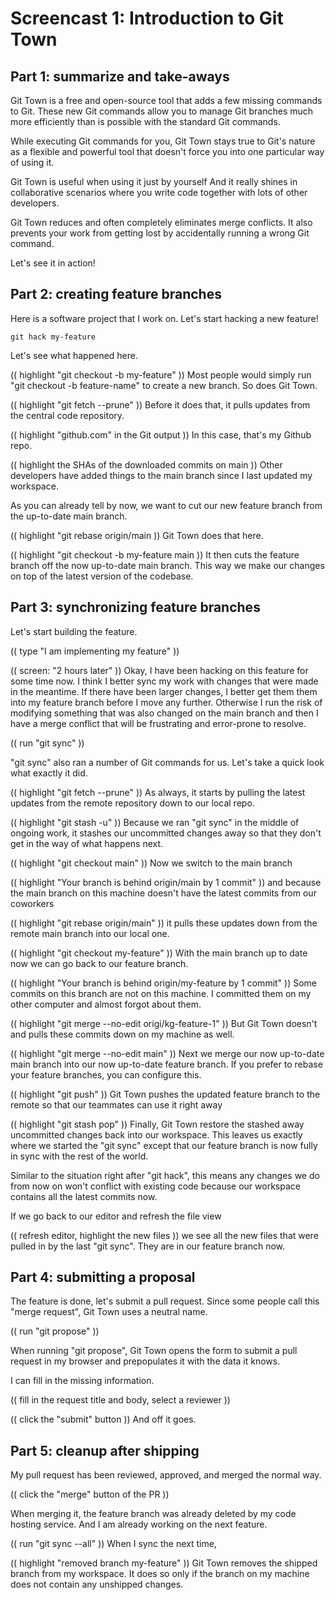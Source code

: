 # Screencast 1: Introduction to Git Town

## Part 1: summarize and take-aways

Git Town is a free and open-source tool that adds a few missing commands to Git.
These new Git commands allow you to manage Git branches
much more efficiently than is possible with the standard Git commands.

While executing Git commands for you,
Git Town stays true to Git's nature
as a flexible and powerful tool
that doesn't force you into one particular way of using it.

Git Town is useful when using it just by yourself
And it really shines in collaborative scenarios
where you write code together with lots of other developers.

Git Town reduces and often completely eliminates merge conflicts.
It also prevents your work from getting lost by accidentally running a wrong Git command.

Let's see it in action!

## Part 2: creating feature branches

Here is a software project that I work on.
Let's start hacking a new feature!

```
git hack my-feature
```

Let's see what happened here.

(( highlight "git checkout -b my-feature" ))
Most people would simply run "git checkout -b feature-name" to create a new branch.
So does Git Town.

(( highlight "git fetch --prune" ))
Before it does that, it pulls updates from the central code repository.

(( highlight "github.com" in the Git output ))
In this case, that's my Github repo.

(( highlight the SHAs of the downloaded commits on main ))
Other developers have added things to the main branch since I last updated my workspace.

As you can already tell by now, we want to cut our new feature branch from the up-to-date main branch.

(( highlight "git rebase origin/main ))
Git Town does that here.

(( highlight "git checkout -b my-feature main ))
It then cuts the feature branch off the now up-to-date main branch.
This way we make our changes on top of the latest version of the codebase.

## Part 3: synchronizing feature branches

Let's start building the feature.

(( type "I am implementing my feature" ))

(( screen: "2 hours later" ))
Okay, I have been hacking on this feature for some time now.
I think I better sync my work with changes that were made in the meantime.
If there have been larger changes, I better get them them into my feature branch before I move any further.
Otherwise I run the risk of modifying something that was also changed on the main branch
and then I have a merge conflict that will be frustrating and error-prone to resolve.

(( run "git sync" ))

"git sync" also ran a number of Git commands for us.
Let's take a quick look what exactly it did.

(( highlight "git fetch --prune" ))
As always, it starts by pulling the latest updates from the remote repository down to our local repo.

(( highlight "git stash -u" ))
Because we ran "git sync" in the middle of ongoing work,
it stashes our uncommitted changes away
so that they don't get in the way of what happens next.

(( highlight "git checkout main" ))
Now we switch to the main branch

(( highlight "Your branch is behind origin/main by 1 commit" ))
and because the main branch on this machine doesn't have the latest commits from our coworkers

(( highlight "git rebase origin/main" ))
it pulls these updates down from the remote main branch into our local one.

(( highlight "git checkout my-feature" ))
With the main branch up to date now we can go back to our feature branch.

(( highlight "Your branch is behind origin/my-feature by 1 commit" ))
Some commits on this branch are not on this machine.
I committed them on my other computer and almost forgot about them.

(( highlight "git merge --no-edit origi/kg-feature-1" ))
But Git Town doesn't and pulls these commits down on my machine as well.

(( highlight "git merge --no-edit main" ))
Next we merge our now up-to-date main branch into our now up-to-date feature branch.
If you prefer to rebase your feature branches, you can configure this.

(( highlight "git push" ))
Git Town pushes the updated feature branch to the remote
so that our teammates can use it right away

(( highlight "git stash pop" ))
Finally, Git Town restore the stashed away uncommitted changes back into our workspace.
This leaves us exactly where we started the "git sync"
except that our feature branch is now fully in sync with the rest of the world.

Similar to the situation right after "git hack",
this means any changes we do from now on won't conflict with existing code
because our workspace contains all the latest commits now.

If we go back to our editor and refresh the file view

(( refresh editor, highlight the new files ))
we see all the new files that were pulled in by the last "git sync".
They are in our feature branch now.

## Part 4: submitting a proposal

The feature is done, let's submit a pull request.
Since some people call this "merge request", Git Town uses a neutral name.

(( run "git propose" ))

When running "git propose", Git Town opens the form to submit a pull request in my browser
and prepopulates it with the data it knows.

I can fill in the missing information.

(( fill in the request title and body, select a reviewer ))

(( click the "submit" button ))
And off it goes.

## Part 5: cleanup after shipping

My pull request has been reviewed, approved, and merged the normal way.

(( click the "merge" button of the PR ))

When merging it, the feature branch was already deleted by my code hosting service.
And I am already working on the next feature.

(( run "git sync --all" ))
When I sync the next time,

(( highlight "removed branch my-feature" ))
Git Town removes the shipped branch from my workspace.
It does so only if the branch on my machine does not contain any unshipped changes.
